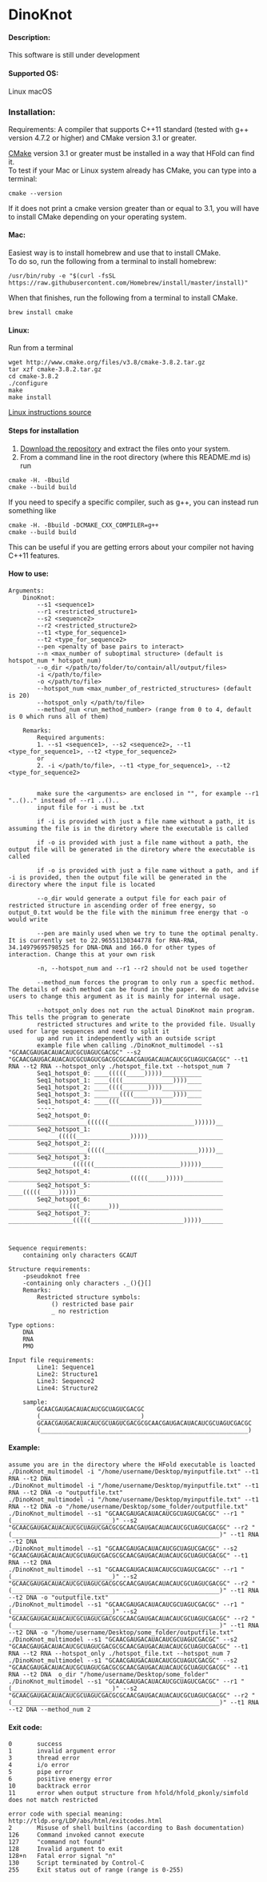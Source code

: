 # DinoKnot

#### Description:
This software is still under development

#### Supported OS: 
Linux 
macOS 

### Installation:  
Requirements: A compiler that supports C++11 standard (tested with g++ version 4.7.2 or higher)  and CMake version 3.1 or greater.    

[CMake](https://cmake.org/install/) version 3.1 or greater must be installed in a way that HFold can find it.    
To test if your Mac or Linux system already has CMake, you can type into a terminal:      
```
cmake --version
```
If it does not print a cmake version greater than or equal to 3.1, you will have to install CMake depending on your operating system.

#### Mac:    
Easiest way is to install homebrew and use that to install CMake.    
To do so, run the following from a terminal to install homebrew:      
```  
/usr/bin/ruby -e "$(curl -fsSL https://raw.githubusercontent.com/Homebrew/install/master/install)"   
```    
When that finishes, run the following from a terminal to install CMake.     
```   
brew install cmake   
``` 
#### Linux:    
Run from a terminal     
```
wget http://www.cmake.org/files/v3.8/cmake-3.8.2.tar.gz
tar xzf cmake-3.8.2.tar.gz
cd cmake-3.8.2
./configure
make
make install
```
[Linux instructions source](https://geeksww.com/tutorials/operating_systems/linux/installation/downloading_compiling_and_installing_cmake_on_linux.php)

#### Steps for installation   
1. [Download the repository](https://github.com/HosnaJabbari/HFold.git) and extract the files onto your system.
2. From a command line in the root directory (where this README.md is) run
```
cmake -H. -Bbuild
cmake --build build
```   
If you need to specify a specific compiler, such as g++, you can instead run something like   
```
cmake -H. -Bbuild -DCMAKE_CXX_COMPILER=g++
cmake --build build
```   
This can be useful if you are getting errors about your compiler not having C++11 features.

#### How to use:
    Arguments:
        DinoKnot:
            --s1 <sequence1>
            --r1 <restricted_structure1>
            --s2 <sequence2>
            --r2 <restricted_structure2>
            --t1 <type_for_sequence1>
            --t2 <type_for_sequence2>
            --pen <penalty of base pairs to interact>
            --n <max_number of suboptimal structure> (default is hotspot_num * hotspot_num)
            --o_dir </path/to/folder/to/contain/all/output/files>
            -i </path/to/file>
            -o </path/to/file>
            --hotspot_num <max_number_of_restricted_structures> (default is 20)
            --hotspot_only </path/to/file>
            --method_num <run_method_number> (range from 0 to 4, default is 0 which runs all of them)

        Remarks:
            Required arguments: 
            1. --s1 <sequence1>, --s2 <sequence2>, --t1 <type_for_sequence1>, --t2 <type_for_sequence2>
            or
            2. -i </path/to/file>, --t1 <type_for_sequence1>, --t2 <type_for_sequence2>
            

            make sure the <arguments> are enclosed in "", for example --r1 "..().." instead of --r1 ..()..
            input file for -i must be .txt

            if -i is provided with just a file name without a path, it is assuming the file is in the diretory where the executable is called

            if -o is provided with just a file name without a path, the output file will be generated in the diretory where the executable is called

            if -o is provided with just a file name without a path, and if -i is provided, then the output file will be generated in the directory where the input file is located

            --o_dir would generate a output file for each pair of restricted structure in ascending order of free energy, so output_0.txt would be the file with the minimum free energy that -o would write

            --pen are mainly used when we try to tune the optimal penalty. It is currently set to 22.96551130344778 for RNA-RNA, 34.14979695798525 for DNA-DNA and 166.0 for other types of interaction. Change this at your own risk

            -n, --hotspot_num and --r1 --r2 should not be used together
            
            --method_num forces the program to only run a specfic method. The details of each method can be found in the paper. We do not advise users to change this argument as it is mainly for internal usage. 

            --hotspot_only does not run the actual DinoKnot main program. This tells the program to generate 
            restricted structures and write to the provided file. Usually used for large sequences and need to split it 
            up and run it independently with an outside script
            example file when calling ./DinoKnot_multimodel --s1 "GCAACGAUGACAUACAUCGCUAGUCGACGC" --s2 "GCAACGAUGACAUACAUCGCUAGUCGACGCGCAACGAUGACAUACAUCGCUAGUCGACGC" --t1 RNA --t2 RNA --hotspot_only ./hotspot_file.txt --hotspot_num 7
            Seq1_hotspot_0: ____(((((_____)))))___________
            Seq1_hotspot_1: ____((((______________))))____
            Seq1_hotspot_2: ____((((_______))))___________
            Seq1_hotspot_3: _______((((___________))))____
            Seq1_hotspot_4: ____(((_________)))___________
            -----
            Seq2_hotspot_0: ______________________((((((________________________))))))__
            Seq2_hotspot_1: ______________(((((_______________)))))_____________________
            Seq2_hotspot_2: ______________________(((((__________________________)))))__
            Seq2_hotspot_3: __________________((((((________________________))))))______
            Seq2_hotspot_4: __________________________________(((((_____)))))___________
            Seq2_hotspot_5: ____(((((_____)))))_________________________________________
            Seq2_hotspot_6: _________________(((________)))_____________________________
            Seq2_hotspot_7: __________________(((((__________________________)))))______


    
    Sequence requirements:
        containing only characters GCAUT

    Structure requirements:
        -pseudoknot free
        -containing only characters ._(){}[]
        Remarks:
            Restricted structure symbols:
                () restricted base pair
                _ no restriction
    
    Type options:
        DNA
        RNA
        PMO

    Input file requirements:
            Line1: Sequence1
            Line2: Structure1
            Line3: Sequence2
            Line4: Structure2

        sample:
            GCAACGAUGACAUACAUCGCUAGUCGACGC
            (____________________________)
            GCAACGAUGACAUACAUCGCUAGUCGACGCGCAACGAUGACAUACAUCGCUAGUCGACGC
            (__________________________________________________________)

#### Example:
    assume you are in the directory where the HFold executable is loacted
    ./DinoKnot_multimodel -i "/home/username/Desktop/myinputfile.txt" --t1 RNA --t2 DNA
    ./DinoKnot_multimodel -i "/home/username/Desktop/myinputfile.txt" --t1 RNA --t2 DNA -o "outputfile.txt"
    ./DinoKnot_multimodel -i "/home/username/Desktop/myinputfile.txt" --t1 RNA --t2 DNA -o "/home/username/Desktop/some_folder/outputfile.txt"
    ./DinoKnot_multimodel --s1 "GCAACGAUGACAUACAUCGCUAGUCGACGC" --r1 "(____________________________)" --s2 "GCAACGAUGACAUACAUCGCUAGUCGACGCGCAACGAUGACAUACAUCGCUAGUCGACGC" --r2 "(__________________________________________________________)" --t1 RNA --t2 DNA
    ./DinoKnot_multimodel --s1 "GCAACGAUGACAUACAUCGCUAGUCGACGC" --s2 "GCAACGAUGACAUACAUCGCUAGUCGACGCGCAACGAUGACAUACAUCGCUAGUCGACGC" --t1 RNA --t2 DNA
    ./DinoKnot_multimodel --s1 "GCAACGAUGACAUACAUCGCUAGUCGACGC" --r1 "(____________________________)" --s2 "GCAACGAUGACAUACAUCGCUAGUCGACGCGCAACGAUGACAUACAUCGCUAGUCGACGC" --r2 "(__________________________________________________________)" --t1 RNA --t2 DNA -o "outputfile.txt"
    ./DinoKnot_multimodel --s1 "GCAACGAUGACAUACAUCGCUAGUCGACGC" --r1 "(____________________________)" --s2 "GCAACGAUGACAUACAUCGCUAGUCGACGCGCAACGAUGACAUACAUCGCUAGUCGACGC" --r2 "(__________________________________________________________)" --t1 RNA --t2 DNA -o "/home/username/Desktop/some_folder/outputfile.txt"
    ./DinoKnot_multimodel --s1 "GCAACGAUGACAUACAUCGCUAGUCGACGC" --s2 "GCAACGAUGACAUACAUCGCUAGUCGACGCGCAACGAUGACAUACAUCGCUAGUCGACGC" --t1 RNA --t2 RNA --hotspot_only ./hotspot_file.txt --hotspot_num 7
    ./DinoKnot_multimodel --s1 "GCAACGAUGACAUACAUCGCUAGUCGACGC" --s2 "GCAACGAUGACAUACAUCGCUAGUCGACGCGCAACGAUGACAUACAUCGCUAGUCGACGC" --t1 RNA --t2 DNA  o_dir "/home/username/Desktop/some_folder"
    ./DinoKnot_multimodel --s1 "GCAACGAUGACAUACAUCGCUAGUCGACGC" --r1 "(____________________________)" --s2 "GCAACGAUGACAUACAUCGCUAGUCGACGCGCAACGAUGACAUACAUCGCUAGUCGACGC" --r2 "(__________________________________________________________)" --t1 RNA --t2 DNA --method_num 2
    
#### Exit code:
    0       success
    1	    invalid argument error 
    3	    thread error
    4       i/o error
    5       pipe error
    6       positive energy error
    10      backtrack error
    11      error when output structure from hfold/hfold_pkonly/simfold does not match restricted
    
    error code with special meaning: http://tldp.org/LDP/abs/html/exitcodes.html
    2	    Misuse of shell builtins (according to Bash documentation)
    126	    Command invoked cannot execute
    127	    "command not found"
    128	    Invalid argument to exit	
    128+n	Fatal error signal "n"
    130	    Script terminated by Control-C
    255	    Exit status out of range (range is 0-255)
